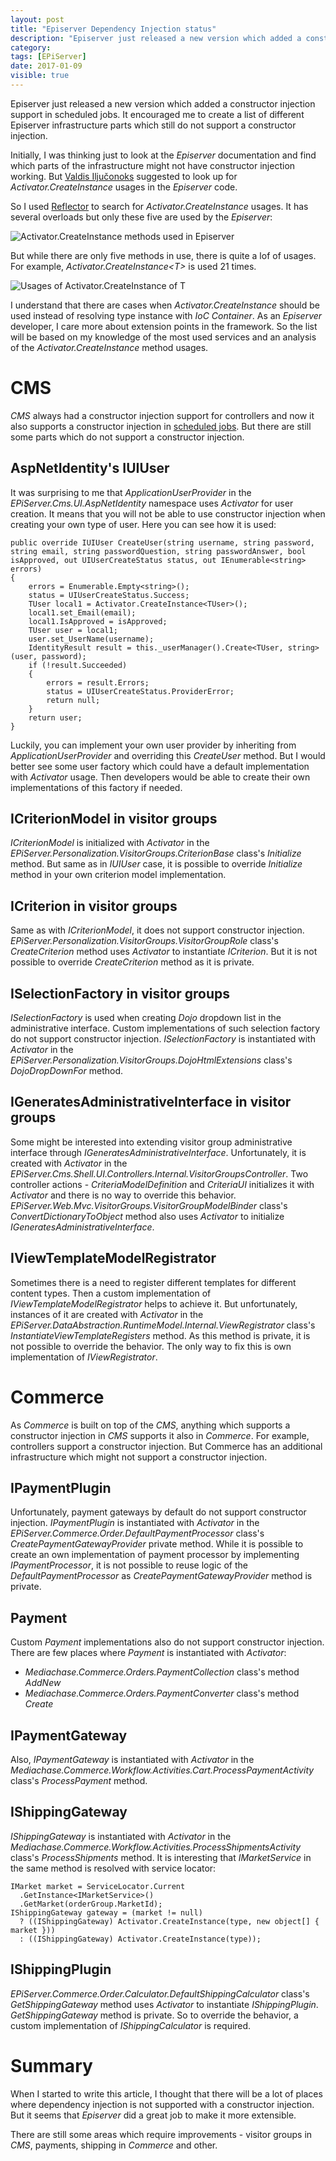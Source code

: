 ```yaml
---
layout: post
title: "Episerver Dependency Injection status"
description: "Episerver just released a new version which added a constructor injection support in scheduled jobs. It encouraged me to create a list of different Episerver infrastructure parts which still do not support a constructor injection."
category:
tags: [EPiServer]
date: 2017-01-09
visible: true
---
```


<p class="lead">
Episerver just released a new version which added a constructor injection support in scheduled jobs. It encouraged me to create a list of different Episerver infrastructure parts which still do not support a constructor injection.
</p>

Initially, I was thinking just to look at the _Episerver_ documentation and find which parts of the infrastructure might not have constructor injection working. But [Valdis Iljučonoks](http://blog.tech-fellow.net/) suggested to look up for _Activator.CreateInstance_ usages in the _Episerver_ code.

So I used [Reflector](http://www.red-gate.com/products/dotnet-development/reflector/) to search for _Activator.CreateInstance_ usages. It has several overloads but only these five are used by the _Episerver_:

<img src="/img/2017-01/activator-createinstance-usages.png" class="img-responsive" alt="Activator.CreateInstance methods used in Episerver">

But while there are only five methods in use, there is quite a lof of usages. For example, _Activator.CreateInstance&lt;T&gt;_ is used 21 times.

<img src="/img/2017-01/activator-createinstance-of-T-usages.png" class="img-responsive" alt="Usages of Activator.CreateInstance of T">

I understand that there are cases when _Activator.CreateInstance_ should be used instead of resolving type instance with _IoC Container_. As an _Episerver_ developer, I care more about extension points in the framework. So the list will be based on my knowledge of the most used services and an analysis of the _Activator.CreateInstance_ method usages.

# CMS

_CMS_ always had a constructor injection support for controllers and now it also supports a constructor injection in [scheduled jobs](http://blog.tech-fellow.net/2016/12/28/scheduled-jobs-updates/). But there are still some parts which do not support a constructor injection.

## AspNetIdentity's IUIUser

It was surprising to me that _ApplicationUserProvider_ in the _EPiServer.Cms.UI.AspNetIdentity_ namespace uses _Activator_ for user creation. It means that you will not be able to use constructor injection when creating your own type of user. Here you can see how it is used:

```
public override IUIUser CreateUser(string username, string password, string email, string passwordQuestion, string passwordAnswer, bool isApproved, out UIUserCreateStatus status, out IEnumerable<string> errors)
{
    errors = Enumerable.Empty<string>();
    status = UIUserCreateStatus.Success;
    TUser local1 = Activator.CreateInstance<TUser>();
    local1.set_Email(email);
    local1.IsApproved = isApproved;
    TUser user = local1;
    user.set_UserName(username);
    IdentityResult result = this._userManager().Create<TUser, string>(user, password);
    if (!result.Succeeded)
    {
        errors = result.Errors;
        status = UIUserCreateStatus.ProviderError;
        return null;
    }
    return user;
}
```

Luckily, you can implement your own user provider by inheriting from _ApplicationUserProvider_ and overriding this _CreateUser_ method. But I would better see some user factory which could have a default implementation with _Activator_ usage. Then developers would be able to create their own implementations of this factory  if needed.

## ICriterionModel in visitor groups

_ICriterionModel_ is initialized with _Activator_ in the _EPiServer.Personalization.VisitorGroups.CriterionBase_ class's _Initialize_ method. But same as in _IUIUser_ case, it is possible to override _Initialize_ method in your own criterion model implementation.

## ICriterion in visitor groups

Same as with _ICriterionModel_, it does not support constructor injection. _EPiServer.Personalization.VisitorGroups.VisitorGroupRole_ class's _CreateCriterion_ method uses _Activator_ to instantiate _ICriterion_. But it is not possible to override _CreateCriterion_ method as it is private.

## ISelectionFactory in visitor groups

_ISelectionFactory_ is used when creating _Dojo_ dropdown list in the administrative interface. Custom implementations of such selection factory do not support constructor injection. _ISelectionFactory_ is instantiated with _Activator_ in the _EPiServer.Personalization.VisitorGroups.DojoHtmlExtensions_ class's _DojoDropDownFor_ method.

## IGeneratesAdministrativeInterface in visitor groups

Some might be interested into extending visitor group administrative interface through _IGeneratesAdministrativeInterface_. Unfortunately, it is created with _Activator_ in the _EPiServer.Cms.Shell.UI.Controllers.Internal.VisitorGroupsController_. Two controller actions - _CriteriaModelDefinition_ and _CriteriaUI_ initializes it with _Activator_ and there is no way to override this behavior. _EPiServer.Web.Mvc.VisitorGroups.VisitorGroupModelBinder_ class's _ConvertDictionaryToObject_ method also uses _Activator_ to initialize _IGeneratesAdministrativeInterface_.

## IViewTemplateModelRegistrator

 Sometimes there is a need to register different templates for different content types. Then a custom implementation of _IViewTemplateModelRegistrator_ helps to achieve it. But unfortunately, instances of it are created with _Activator_ in the _EPiServer.DataAbstraction.RuntimeModel.Internal.ViewRegistrator_ class's _InstantiateViewTemplateRegisters_ method. As this method is private, it is not possible to override the behavior. The only way to fix this is own implementation of _IViewRegistrator_.

# Commerce

As _Commerce_ is built on top of the _CMS_, anything which supports a constructor injection in _CMS_ supports it also in _Commerce_. For example, controllers support a constructor injection. But Commerce has an additional infrastructure which might not support a constructor injection.

## IPaymentPlugin

Unfortunately, payment gateways by default do not support constructor injection. _IPaymentPlugin_ is instantiated with _Activator_ in the _EPiServer.Commerce.Order.DefaultPaymentProcessor_ class's _CreatePaymentGatewayProvider_ private method. While it is possible to create an own implementation of payment processor by implementing _IPaymentProcessor_, it is not possible to reuse logic of the _DefaultPaymentProcessor_ as _CreatePaymentGatewayProvider_ method is private.

## Payment

Custom _Payment_ implementations also do not support constructor injection. There are few places where _Payment_ is instantiated with _Activator_:
- _Mediachase.Commerce.Orders.PaymentCollection_ class's method _AddNew_
- _Mediachase.Commerce.Orders.PaymentConverter_ class's method _Create_

## IPaymentGateway

Also, _IPaymentGateway_ is instantiated with _Activator_ in the _Mediachase.Commerce.Workflow.Activities.Cart.ProcessPaymentActivity_ class's _ProcessPayment_ method.

## IShippingGateway

_IShippingGateway_ is instantiated with _Activator_ in the _Mediachase.Commerce.Workflow.Activities.ProcessShipmentsActivity_ class's _ProcessShipments_ method. It is interesting that _IMarketService_ in the same method is resolved with service locator:

```
IMarket market = ServiceLocator.Current
  .GetInstance<IMarketService>()
  .GetMarket(orderGroup.MarketId);
IShippingGateway gateway = (market != null)
  ? ((IShippingGateway) Activator.CreateInstance(type, new object[] { market }))
  : ((IShippingGateway) Activator.CreateInstance(type));
```

## IShippingPlugin

_EPiServer.Commerce.Order.Calculator.DefaultShippingCalculator_ class's _GetShippingGateway_ method uses _Activator_ to instantiate _IShippingPlugin_.
_GetShippingGateway_ method is private. So to override the behavior, a custom implementation of _IShippingCalculator_ is required.

# Summary

When I started to write this article, I thought that there will be a lot of places where dependency injection is not supported with a constructor injection. But it seems that _Episerver_ did a great job to make it more extensible.

There are still some areas which require improvements - visitor groups in _CMS_, payments, shipping in _Commerce_ and other.

